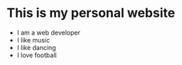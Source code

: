 # This is my personal website

- I am a web developer
- I like music
- I like dancing
- I love football


